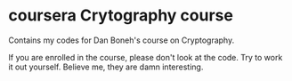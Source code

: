 coursera Crytography course
===========================

Contains my codes for Dan Boneh's course on Cryptography.


If you are enrolled in the course, please don't look at the code. Try to work it out yourself. Believe me, they are damn interesting.
